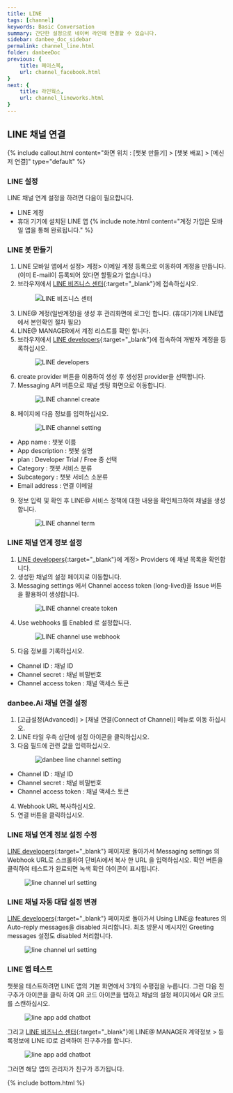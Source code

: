 ```yaml
---
title: LINE 
tags: [channel]
keywords: Basic Conversation
summary: 간단한 설정으로 네이버 라인에 연결할 수 있습니다.
sidebar: danbee_doc_sidebar
permalink: channel_line.html
folder: danbeeDoc
previous: {
    title: 페이스북,
    url: channel_facebook.html
}
next: {
    title: 라인웍스,
    url: channel_lineworks.html
}
---
```


## LINE 채널 연결 
{% include callout.html content="화면 위치 : [챗봇 만들기] > [챗봇 배포] > [메신저 연결]" type="default" %}


### LINE 설정
LINE 채널 연계 설정을 하려면 다음이 필요합니다.

* LINE 계정
* 휴대 기기에 설치된 LINE 앱
{% include note.html content="계정 가입은 모바일 앱을 통해 완료됩니다." %}


### LINE 봇 만들기
1. LINE 모바일 앱에서 설정> 계정> 이메일 계정 등록으로 이동하여 계정을 만듭니다. (이미 E-mail이 등록되어 있다면 할필요가 없습니다.)
2. 브라우저에서 <span class="link">[LINE 비즈니스 센터](http://at.line.me/ko/){:target="_blank"}</span>에 접속하십시오.<figure><img class="docimage" src="images/channel/line/line_bizcenter_homepage.png" alt="LINE 비즈니스 센터" style="max-width: 800px"></figure>
3. LINE@ 계정(일반계정)을 생성 후 관리화면에 로그인 합니다. (휴대기기에 LINE앱에서 본인확인 절차 필요)
4. LINE@ MANAGER에서 계정 리스트를 확인 합니다.
5. 브라우저에서 <span class="link">[LINE developers](https://developers.line.me/en/){:target="_blank"}</span>에 접속하여 개발자 계정을 등록하십시오.<figure><img class="docimage" src="images/channel/line/line_developers_homepage.png" alt="LINE developers" style="max-width: 800px"></figure>
6. create provider 버튼을 이용하여 생성 후 생성된 provider을 선택합니다.
7. Messaging API 버튼으로 채널 셋팅 화면으로 이동합니다.<figure><img class="docimage" src="images/channel/line/line_messagingapi_create.png" alt="LINE channel create" style="max-width: 800px"></figure>
8. 페이지에 다음 정보를 입력하십시오.<figure><img class="docimage" src="images/channel/line/line_channel_setting.png" alt="LINE channel setting" style="max-width: 800px"></figure>
  * App name : 챗봇 이름 
  * App description : 챗봇 설명
  * plan : Developer Trial / Free 중 선택
  * Category : 챗봇 서비스 분류 
  * Subcategory : 챗봇 서비스 소분류
  * Email address : 연결 이메일
9. 정보 입력 및 확인 후 LINE@ 서비스 정책에 대한 내용을 확인체크하여 채널을 생성합니다.<figure><img class="docimage" src="images/channel/line/line_channel_setting_term.png" alt="LINE channel term" style="max-width: 800px"></figure>

### LINE 채널 연계 정보 설정
1. <span class="link">[LINE developers](https://developers.line.me/en/){:target="_blank"}</span>에 계정> Providers 에 채널 목록을 확인합니다.
2. 생성한 채널의 설정 페이지로 이동합니다.
3. Messaging settings 에서 Channel access token (long-lived)을 Issue 버튼을 활용하여 생성합니다.<figure><img class="docimage" src="images/channel/line/line_channel_create_token.png" alt="LINE channel create token" style="max-width: 800px"></figure>
4. Use webhooks 를 Enabled 로 설정합니다.<figure><img class="docimage" src="images/channel/line/line_channel_use_webhook.png" alt="LINE channel use webhook" style="max-width: 800px"></figure>
5. 다음 정보를 기록하십시오.
  * Channel ID : 채널 ID
  * Channel secret : 채널 비밀번호
  * Channel access token : 채널 액세스 토큰

### danbee.Ai 채널 연결 설정
1. [고급설정(Advanced)] > [채널 연결(Connect of Channel)] 메뉴로 이동 하십시오.
2. LINE 타일 우측 상단에 설정 아이콘을 클릭하십시오.
3. 다음 필드에 관련 값을 입력하십시오.<figure><img class="docimage" src="images/channel/line/line_danbee_setting.png" alt="danbee line channel setting" style="max-width: 800px"></figure>
  * Channel ID : 채널 ID
  * Channel secret : 채널 비밀번호
  * Channel access token : 채널 액세스 토큰
4. Webhook URL 복사하십시오.
5. 연결 버튼을 클릭하십시오.

### LINE 채널 연계 정보 설정 수정 
<span class="link">[LINE developers](https://developers.line.me/en/){:target="_blank"}</span> 페이지로 돌아가서 
Messaging settings 의 Webhook URL로 스크롤하여 단비Ai에서 복사 한 URL 을 입력하십시오. 
확인 버튼을 클릭하여 테스트가 완료되면 녹색 확인 아이콘이 표시됩니다.<figure><img class="docimage" src="images/channel/line/line_channel_webhook_setting.png" alt="line channel url setting" style="max-width: 800px"></figure>

### LINE 채널 자동 대답 설정 변경 
<span class="link">[LINE developers](https://developers.line.me/en/){:target="_blank"}</span> 페이지로 돌아가서 
Using LINE@ features 의 Auto-reply messages을 disabled 처리합니다.
최초 방문시 메시지인 Greeting messages 설정도 disabled 처리합니다.<figure><img class="docimage" src="images/channel/line/line_channel_features_setting.png" alt="line channel url setting" style="max-width: 800px"></figure>

### LINE 앱 테스트
챗봇을 테스트하려면 LINE 앱의 기본 화면에서 3개의 수평점을 누릅니다. 
그런 다음 친구추가 아이콘을 클릭 하여 QR 코드 아이콘을 탭하고 채널의 설정 페이지에서 QR 코드를 스캔하십시오.<figure><img class="docimage" src="images/channel/line/line_app_add_chatbot.png" alt="line app add chatbot" style="max-width: 800px"></figure>
그리고 <span class="link">[LINE 비즈니스 센터](http://at.line.me/ko/){:target="_blank"}</span>에 LINE@ MANAGER 계약정보 > 등록정보에 LINE ID로 검색하여 친구추가를 합니다.<figure><img class="docimage" src="images/channel/line/line_app_add_chatbot_id.png" alt="line app add chatbot" style="max-width: 800px"></figure>
그러면 해당 앱의 관리자가 친구가 추가됩니다.



{% include bottom.html %}
